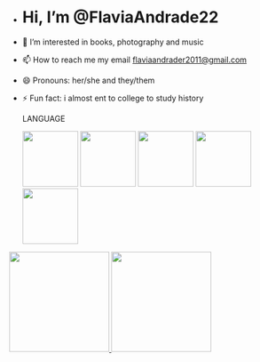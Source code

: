 - # Hi, I’m @FlaviaAndrade22
- 👀 I’m interested in books, photography and music
- 📫 How to reach me my email flaviaandrader2011@gmail.com 
- 😄 Pronouns: her/she and they/them
- ⚡ Fun fact: i almost ent to college to study history

  LANGUAGE
  
  
  <img src="https://cdn.jsdelivr.net/gh/devicons/devicon@latest/icons/c/c-original.svg" height="100"/>
  <img src="https://cdn.jsdelivr.net/gh/devicons/devicon@latest/icons/javascript/javascript-original.svg" height="100" />
  <img src="https://cdn.jsdelivr.net/gh/devicons/devicon@latest/icons/html5/html5-original.svg" height="100"  />
  <img src="https://cdn.jsdelivr.net/gh/devicons/devicon@latest/icons/css3/css3-original.svg" height="100"  />
  <img src="https://cdn.jsdelivr.net/gh/devicons/devicon@latest/icons/java/java-original-wordmark.svg" height="100"  />
          
 <div>
  <a href="https://github.com/seu-FlaviaAndrade22STN">
  <img height="180en" src="https://github-readme-stats.vercel.app/api?username=FlaviaAndrade22&theme=midnight-purple&show_icons=true&hide_border=false&border_color=A020F0&count_private=false" /> 
  <img height="180en" src="https://github-readme-stats.vercel.app/api/top-langs/?username=FlaviaAndrade22&theme=midnight-purple&show_icons=true&hide_border=false&border_color=A020F0&layout=compact" />
</div> 
